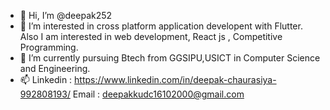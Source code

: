- 👋 Hi, I’m @deepak252
- 👀 I’m interested in cross platform application developent with Flutter. Also I am interested in web development, React js , Competitive Programming.
- 🌱 I’m currently pursuing Btech from GGSIPU,USICT in Computer Science and Engineering.
- 📫 Linkedin : https://www.linkedin.com/in/deepak-chaurasiya-992808193/
     Email : deepakkudc16102000@gmail.com
<!---
deepak252/deepak252 is a ✨ special ✨ repository because its `README.md` (this file) appears on your GitHub profile.
You can click the Preview link to take a look at your changes.
--->
